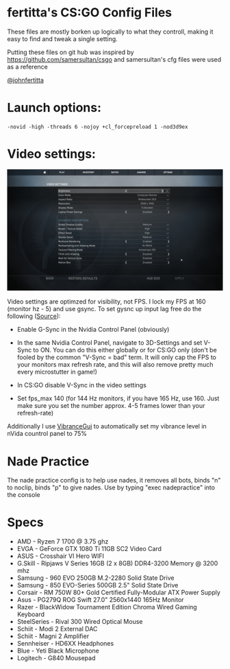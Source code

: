 # fertitta's CS:GO Config Files

These files are mostly borken up logically to what they controll, making it easy to find and tweak a single setting.

Putting these files on git hub was inspired by https://github.com/samersultan/csgo and samersultan's cfg files were used as a reference

[@johnfertitta](https://twitter.com/johnfertitta)

# Launch options: #

```
-novid -high -threads 6 -nojoy +cl_forcepreload 1 -nod3d9ex
```

# Video settings: #

![Screen shot of video settings](/video_settings.jpg?raw=true)

Video settings are optimzed for visibility, not FPS. I lock my FPS at 160 (monitor hz - 5) and use gsync. To set gysnc up input lag free do the following ([Source](https://www.reddit.com/r/GlobalOffensive/comments/5iv35q/how_to_use_gsync_properly_in_csgo/)):

* Enable G-Sync in the Nvidia Control Panel (obviously)

* In the same Nvidia Control Panel, navigate to 3D-Settings and set V-Sync to ON. You can do this either globally or for CS:GO only (don't be fooled by the common "V-Sync = bad" term. It will only cap the FPS to your monitors max refresh rate, and this will also remove pretty much every microstutter in game!)

* In CS:GO disable V-Sync in the video settings

* Set fps_max 140 (for 144 Hz monitors, if you have 165 Hz, use 160. Just make sure you set the number approx. 4-5 frames lower than your refresh-rate)

Additionally I use [VibranceGui](https://vibrancegui.com/) to automatically set my vibrance level in nVida countrol panel to 75%

# Nade Practice #

The nade practice config is to help use nades, it removes all bots, binds "n" to noclip, binds "p" to give nades. Use by typing "exec nadepractice" into the console

# Specs #

* AMD - Ryzen 7 1700 @ 3.75 ghz
* EVGA - GeForce GTX 1080 Ti 11GB SC2 Video Card
* ASUS - Crosshair VI Hero WIFI
* G.Skill - Ripjaws V Series 16GB (2 x 8GB) DDR4-3200 Memory @ 3200 mhz
* Samsung - 960 EVO 250GB M.2-2280 Solid State Drive
* Samsung - 850 EVO-Series 500GB 2.5" Solid State Drive
* Corsair - RM 750W 80+ Gold Certified Fully-Modular ATX Power Supply
* Asus - PG279Q ROG Swift 27.0" 2560x1440 165Hz Monitor
* Razer - BlackWidow Tournament Edition Chroma Wired Gaming Keyboard
* SteelSeries - Rival 300 Wired Optical Mouse
* Schiit - Modi 2 External DAC
* Schiit - Magni 2 Amplifier
* Sennheiser - HD6XX Headphones
* Blue - Yeti Black Microphone
* Logitech - G840 Mousepad
